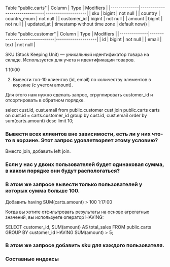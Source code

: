 Table "public.carts"
| Column       | Type                          | Modifiers          |
|--------------|-------------------------------|--------------------|
| sku          | bigint                        | not null           |
| country      | country_enum                  | not null           |
| customer_id  | bigint                        | not null           |
| amount       | bigint                        | not null           |
| updated_at   | timestamp without time zone   | default now()      |

Table "public.customer"
| Column       | Type                          | Modifiers          |
|--------------|-------------------------------|--------------------|
| id           | bigint                        | not null           |
| email        | text                          | not null           |

SKU (Stock Keeping Unit) — уникальный идентификатор товара на складе. Используется для учета и идентификации товаров.

1:10:00

2) Вывести топ-10 клиентов (id, email) по количеству элементов в корзине (с учетом amount).

Для этого нам нужно сделать запрос, сгруппировать customer_id и отсортировать в обратном порядке.

select cust.id, cust.email
from public.customer cust
join public.carts carts on cust.id = carts.customer_id
group by cust.id, cust.email
order by sum(carts.amount) desc
limit 10;

### Вывести всех клиентов вне зависимости, есть ли у них что-то в корзине. Этот запрос удовлетворяет этому условию?

Вместо join, добавить left join.

### Если у нас у двоих пользователей будет одинаковая сумма, в каком порядке они будут распологаться?

### В этом же запросе вывести только пользователей у которых сумма больше 100.

Добавить having SUM(carts.amount) > 100
1:17:00

Когда вы хотите отфильтровать результаты на основе агрегатных значений, вы используете оператор HAVING:

SELECT customer_id, SUM(amount) AS total_sales
FROM public.carts
GROUP BY customer_id
HAVING SUM(amount) > 5;

### В этом же запросе добавить sku для каждого пользователя.

### Составные индексы


